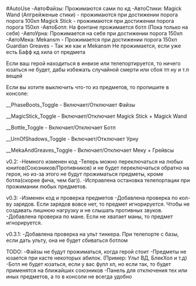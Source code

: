 #AutoUse
-АвтоФайзы: Прожимаются сами по кд
-АвтоСтики: Magick Wand (Апгрейженые стики) - прожимаются при достижении порога порога 100хп
	    Magick Stick - прожимаются при достижении порога порога 150хп 
-АвтоБотл: На фонтане прожимается ботл (Пока только на себя)
-АвтоУрна: Прожимается на себя при достижении порога 150хп
-АвтоМека: Mekansm - Прожимается при достижении порога 150хп
	   Guardian Greaves - Так же как и Mekansm
	   Не прожимается, если уже есть Бафф кд хила от предмета

Если ваш герой находиться в инвизе или телепортируется, то ничего юзаться не будет, дабы избежать случайной смерти или сбоя тп ну и т.п вещей


Если вы хотите выключить что-то из предметов, то пропишите в консоле:

__PhaseBoots_Toggle - Включает/Отключает Файзы

__MagicStick_Toggle - Включает/Отключает Magick Stick + Magick Wand

__Bottle_Toggle - Включает/Отключает Ботл

__UrnOfShadows_Toggle - Включает/Отключает Урну

__MekaAndGreaves_Toggle - Включает/Отключает Меку + Грейвсы



v0.2:
-Немного изменен код
-Теперь можно переключаться на любых юнитов(Союзников/Противников) и не будет переключаться обратно на героя, но из-за этого не будут прожиматься предметы, кроме ботла(скорее фича, чем баг)).
-Исправлена остановка телепортации при прожимании любых предметов.

v0.3:
-Изменен код и проверка предметов
-Добавлена проверка по кол-ву зарядов. Если зарядов вовсе нет, то предмет игнорируется. 
	Чтобы не создавать лишнюю нагрузку и не слышать противных звуков.
-Добавлена проверка по мане. Если не хватает маны, то предмет игнорируется.

v0.3.1:
-Добавлена проверка на ульт тинкера. При телепорте с базы, если дать ульту, она не будет сбиваться ботлом


TODO:
-Файзы не будут прожиматься, когда герой стоит
-Предметы не юзается при касте некоторых абилок. (Пример: Ульт ВД, БлекХол и т.д)
-Ботл не будет юзаться, если у вас фулл хп, но если так, то будет применятся на ближайших союзников
-Панель для отключения тех или иных предметов, а то в консоли не всегда удобно
